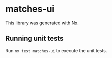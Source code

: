 # matches-ui

This library was generated with [Nx](https://nx.dev).

## Running unit tests

Run `nx test matches-ui` to execute the unit tests.
